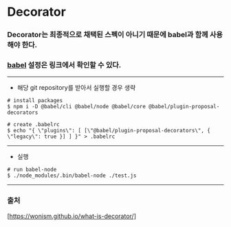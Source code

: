 # Decorator

### Decorator는 최종적으로 채택된 스펙이 아니기 때문에 babel과 함께 사용해야 한다.
### [babel](https://babeljs.io/docs/en/babel-plugin-proposal-decorators) 설정은 링크에서 확인할 수 있다.

***

- 해당 git repository를 받아서 실행할 경우 생략
```
# install packages
$ npm i -D @babel/cli @babel/node @babel/core @babel/plugin-proposal-decorators

# create .babelrc
$ echo "{ \"plugins\": [ [\"@babel/plugin-proposal-decorators\", { \"legacy\": true }] ] }" > .babelrc
```

***
- 실행

```
# run babel-node
$ ./node_modules/.bin/babel-node ./test.js
```

***

### 출처
[https://wonism.github.io/what-is-decorator/]